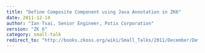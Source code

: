 ```yaml
---
title: "Define Composite Component using Java Annotation in ZK6"
date: 2011-12-14
author: "Ian Tsai, Senior Engineer, Potix Corporation"
version: "ZK 6"
category: small-talk
redirect_to: "http://books.zkoss.org/wiki/Small_Talks/2011/December/Define_Composite_Component_using_Java_Annotation_in_ZK6"
---
```

